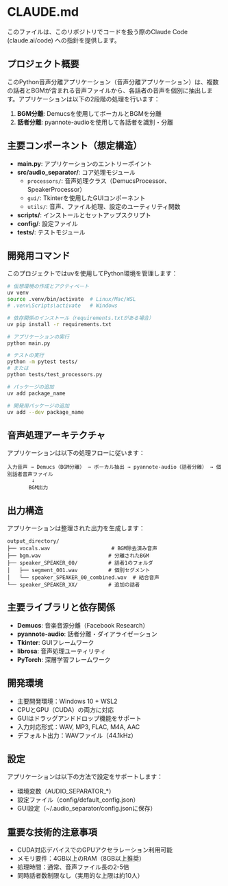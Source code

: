 # CLAUDE.md

このファイルは、このリポジトリでコードを扱う際のClaude Code (claude.ai/code) への指針を提供します。

## プロジェクト概要

このPython音声分離アプリケーション（音声分離アプリケーション）は、複数の話者とBGMが含まれる音声ファイルから、各話者の音声を個別に抽出します。アプリケーションは以下の2段階の処理を行います：

1. **BGM分離**: Demucsを使用してボーカルとBGMを分離
2. **話者分離**: pyannote-audioを使用して各話者を識別・分離

## 主要コンポーネント（想定構造）

- **main.py**: アプリケーションのエントリーポイント
- **src/audio_separator/**: コア処理モジュール
  - `processors/`: 音声処理クラス（DemucsProcessor、SpeakerProcessor）
  - `gui/`: Tkinterを使用したGUIコンポーネント
  - `utils/`: 音声、ファイル処理、設定のユーティリティ関数
- **scripts/**: インストールとセットアップスクリプト
- **config/**: 設定ファイル
- **tests/**: テストモジュール

## 開発用コマンド

このプロジェクトではuvを使用してPython環境を管理します：

```bash
# 仮想環境の作成とアクティベート
uv venv
source .venv/bin/activate  # Linux/Mac/WSL
# .venv\Scripts\activate   # Windows

# 依存関係のインストール（requirements.txtがある場合）
uv pip install -r requirements.txt

# アプリケーションの実行
python main.py

# テストの実行
python -m pytest tests/
# または
python tests/test_processors.py

# パッケージの追加
uv add package_name

# 開発用パッケージの追加
uv add --dev package_name
```

## 音声処理アーキテクチャ

アプリケーションは以下の処理フローに従います：
```
入力音声 → Demucs（BGM分離） → ボーカル抽出 → pyannote-audio（話者分離） → 個別話者音声ファイル
        ↓
       BGM出力
```

## 出力構造

アプリケーションは整理された出力を生成します：
```
output_directory/
├── vocals.wav                    # BGM除去済み音声
├── bgm.wav                      # 分離されたBGM
├── speaker_SPEAKER_00/          # 話者1のフォルダ
│   ├── segment_001.wav          # 個別セグメント
│   └── speaker_SPEAKER_00_combined.wav  # 結合音声
└── speaker_SPEAKER_XX/          # 追加の話者
```

## 主要ライブラリと依存関係

- **Demucs**: 音楽音源分離（Facebook Research）
- **pyannote-audio**: 話者分離・ダイアライゼーション
- **Tkinter**: GUIフレームワーク
- **librosa**: 音声処理ユーティリティ
- **PyTorch**: 深層学習フレームワーク

## 開発環境

- 主要開発環境：Windows 10 + WSL2
- CPUとGPU（CUDA）の両方に対応
- GUIはドラッグアンドドロップ機能をサポート
- 入力対応形式：WAV, MP3, FLAC, M4A, AAC
- デフォルト出力：WAVファイル（44.1kHz）

## 設定

アプリケーションは以下の方法で設定をサポートします：
- 環境変数（AUDIO_SEPARATOR_*）
- 設定ファイル（config/default_config.json）
- GUI設定（~/.audio_separator/config.jsonに保存）

## 重要な技術的注意事項

- CUDA対応デバイスでのGPUアクセラレーション利用可能
- メモリ要件：4GB以上のRAM（8GB以上推奨）
- 処理時間：通常、音声ファイル長の2-5倍
- 同時話者数制限なし（実用的な上限は約10人）